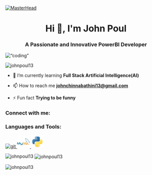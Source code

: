 [![MasterHead](https://png.pngtree.com/background/20230617/original/pngtree-web-banner-3d-rendered-ui-for-seo-data-analytics-and-future-picture-image_3704909.jpg)](https://rishavchanda.io)
<h1 align="center">Hi 👋, I'm John Poul</h1>
<h3 align="center">A Passionate and Innovative PowerBI Developer</h3>
<img align=“right” alt=“coding” width=“400” src=“https://cdn.dribbble.com/users/1162077/screenshots/3848914/programmer.gif”>

<p align="left"> <img src="https://komarev.com/ghpvc/?username=johnpoul13&label=Profile%20views&color=0e75b6&style=flat" alt="johnpoul13" /> </p>

- 🌱 I’m currently learning **Full Stack Artificial Intelligence(AI)**

- 📫 How to reach me **johnchinnabathini13@gmail.com**

- ⚡ Fun fact **Trying to be funny**

<h3 align="left">Connect with me:</h3>
<p align="left">
</p>

<h3 align="left">Languages and Tools:</h3>
<p align="left"> <a href="https://git-scm.com/" target="_blank" rel="noreferrer"> <img src="https://www.vectorlogo.zone/logos/git-scm/git-scm-icon.svg" alt="git" width="40" height="40"/> </a> <a href="https://www.mysql.com/" target="_blank" rel="noreferrer"> <img src="https://raw.githubusercontent.com/devicons/devicon/master/icons/mysql/mysql-original-wordmark.svg" alt="mysql" width="40" height="40"/> </a> <a href="https://www.python.org" target="_blank" rel="noreferrer"> <img src="https://raw.githubusercontent.com/devicons/devicon/master/icons/python/python-original.svg" alt="python" width="40" height="40"/> </a> </p>

<p><img align="left" src="https://github-readme-stats.vercel.app/api/top-langs?username=johnpoul13&show_icons=true&locale=en&layout=compact" alt="johnpoul13" /></p>

<p>&nbsp;<img align="center" src="https://github-readme-stats.vercel.app/api?username=johnpoul13&show_icons=true&locale=en" alt="johnpoul13" /></p>

<p><img align="center" src="https://github-readme-streak-stats.herokuapp.com/?user=johnpoul13&" alt="johnpoul13" /></p>
